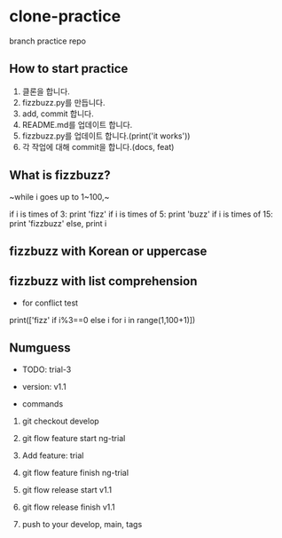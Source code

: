 # clone-practice

branch practice repo

## How to start practice

1. 클론을 합니다.
2. fizzbuzz.py를 만듭니다.
3. add, commit 합니다.
4. README.md를 업데이트 합니다.
5. fizzbuzz.py를 업데이트 합니다.(print('it works'))
6. 각 작업에 대해 commit을 합니다.(docs, feat)

## What is fizzbuzz?

~while i goes up to 1~100,~

<!-- 
  TODO: fizzbuzz-if min nums of commit: 4 
  브랜치를 만들고 갈아탄 뒤, 일을 하고 브랜치 위에서 push 한 후, main 브랜치에 merge
-->
if i is times of 3: print 'fizz'
if i is times of 5: print 'buzz'
if i is times of 15: print 'fizzbuzz'
else, print i

## fizzbuzz with Korean or uppercase

<!-- main: all strings with Korean -->
<!-- conflict-test: all strings with uppercase -->

<!-- 'fizzbuzz' replaced with Korean, 'buzz' converted to uppercase, leave 'fizz' to lowercase -->

## fizzbuzz with list comprehension

- for conflict test
<!-- Main: range 1 to 300, all string should be lowercase -->
<!-- fb-listcomp: fizzbuzz with list comprehension (range 1 to 100) -->
print(['fizz' if i%3==0 else i for i in range(1,100+1)])

<!-- fizzbuzz with list comprehension (range 1 to 300) -->


## Numguess

- TODO: trial-3

- version: v1.1

- commands

1. git checkout develop

2. git flow feature start ng-trial
3. Add feature: trial
4. git flow feature finish ng-trial

5. git flow release start v1.1
6. git flow release finish v1.1
<!-- after 3 commit -->

7. push to your develop, main, tags





